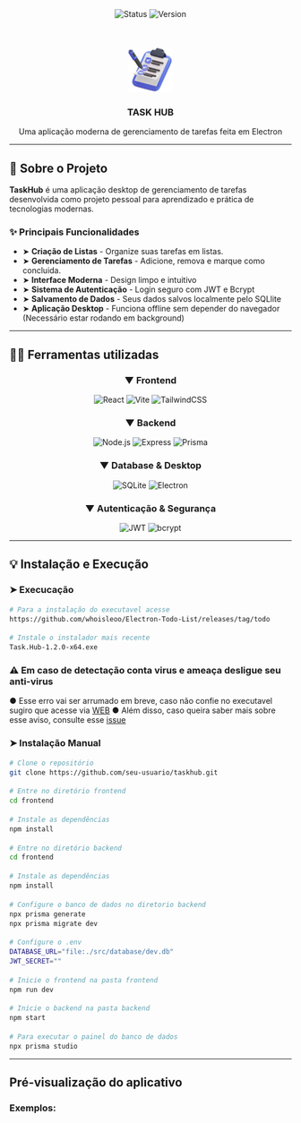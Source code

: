 

<div align="center">
 <img src="https://img.shields.io/badge/status-em%20desenvolvimento-brightgreen" alt="Status">
 <img src="https://img.shields.io/badge/version-1.0.0-blue" alt="Version">
</div>

<div align="center">
 <br \>
 <br \>
 <br \>
 <img alt="logo" src="icon.png" width="80"></img>
 <h3><strong>TASK HUB</strong></h3>
 <p>Uma aplicação moderna de gerenciamento de tarefas feita em Electron</p>
</div>

---

## 👾 Sobre o Projeto

**TaskHub** é uma aplicação desktop de gerenciamento de tarefas desenvolvida como projeto pessoal para aprendizado e prática de tecnologias modernas. 

### ✨ Principais Funcionalidades

- ➤ **Criação de Listas** - Organize suas tarefas em listas.
- ➤ **Gerenciamento de Tarefas** - Adicione, remova e marque como concluida.
- ➤ **Interface Moderna** - Design limpo e intuitivo
- ➤ **Sistema de Autenticação** - Login seguro com JWT e Bcrypt
- ➤ **Salvamento de Dados** - Seus dados salvos localmente pelo SQLlite
- ➤ **Aplicação Desktop** - Funciona offline sem depender do navegador (Necessário estar rodando em background)

---

## 👨‍💻 Ferramentas utilizadas

<div align="center">
 
### ▼ Frontend
![React](https://img.shields.io/badge/React-61DAFB?style=for-the-badge&logo=react&logoColor=black)
![Vite](https://img.shields.io/badge/Vite-646CFF?style=for-the-badge&logo=vite&logoColor=white)
![TailwindCSS](https://img.shields.io/badge/Tailwind_CSS-38B2AC?style=for-the-badge&logo=tailwind-css&logoColor=white)

### ▼ Backend
![Node.js](https://img.shields.io/badge/Node.js-43853D?style=for-the-badge&logo=node.js&logoColor=white)
![Express](https://img.shields.io/badge/Express.js-404D59?style=for-the-badge&logo=express&logoColor=white)
![Prisma](https://img.shields.io/badge/Prisma-2D3748?style=for-the-badge&logo=prisma&logoColor=white)

### ▼ Database & Desktop
![SQLite](https://img.shields.io/badge/SQLite-07405E?style=for-the-badge&logo=sqlite&logoColor=white)
![Electron](https://img.shields.io/badge/Electron-191970?style=for-the-badge&logo=electron&logoColor=white)

### ▼ Autenticação & Segurança
![JWT](https://img.shields.io/badge/JWT-000000?style=for-the-badge&logo=jsonwebtokens&logoColor=white)
![bcrypt](https://img.shields.io/badge/bcrypt-8A2BE2?style=for-the-badge)

</div>

---

## 💡 Instalação e Execução

### ➤ Execucação
```bash
# Para a instalação do executavel acesse
https://github.com/whoisleoo/Electron-Todo-List/releases/tag/todo

# Instale o instalador mais recente
Task.Hub-1.2.0-x64.exe


````
### ⚠️ Em caso de detectação conta virus e ameaça desligue seu anti-virus
  ● Esse erro vai ser arrumado em breve, caso não confie no executavel sugiro que acesse via <a href="https://bmzmarketing.shop">WEB</a>
  ● Além disso, caso queira saber mais sobre esse aviso, consulte esse <a href="https://github.com/whoisleoo/Electron-Todo-List/issues/2">issue</a>



### ➤ Instalação Manual

```bash
# Clone o repositório
git clone https://github.com/seu-usuario/taskhub.git

# Entre no diretório frontend
cd frontend

# Instale as dependências
npm install

# Entre no diretório backend
cd frontend

# Instale as dependências
npm install

# Configure o banco de dados no diretorio backend
npx prisma generate
npx prisma migrate dev

# Configure o .env
DATABASE_URL="file:./src/database/dev.db"
JWT_SECRET=""

# Inicie o frontend na pasta frontend
npm run dev

# Inicie o backend na pasta backend
npm start

# Para executar o painel do banco de dados
npx prisma studio
````

---

## Pré-visualização do aplicativo

### Exemplos:
<div align="center">
<img src="example3.png" alt="" height="500"></img>
<img src="example.png" alt="" height="500"></img>
<img src="example2.png" alt="" width="730"></img>
</div>
